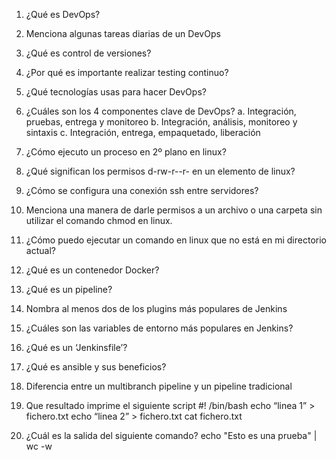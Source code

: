 1. ¿Qué es DevOps?

2. Menciona algunas tareas diarias de un DevOps

3. ¿Qué es control de versiones? 

4. ¿Por qué es importante realizar testing continuo? 

5. ¿Qué tecnologías usas para hacer DevOps? 

6. ¿Cuáles son los 4 componentes clave de DevOps? 
    a. Integración, pruebas, entrega y monitoreo
    b. Integración, análisis, monitoreo y sintaxis
    c. Integración, entrega, empaquetado, liberación 

7. ¿Cómo ejecuto un proceso en 2º plano en linux? 

8. ¿Qué significan los permisos d-rw-r--r- en un elemento de linux? 

9. ¿Cómo se configura una conexión ssh entre servidores? 

10. Menciona una manera de darle permisos a un archivo o una carpeta sin utilizar el comando chmod en linux. 
 
11. ¿Cómo puedo ejecutar un comando en linux que no está en mi directorio actual? 

12. ¿Qué es un contenedor Docker? 

13. ¿Qué es un pipeline? 

14. Nombra al menos dos de los plugins más populares de Jenkins 

15. ¿Cuáles son las variables de entorno más populares en Jenkins? 

16. ¿Qué es un ‘Jenkinsfile’? 

17. ¿Qué es ansible y sus beneficios? 

18. Diferencia entre un multibranch pipeline y un pipeline tradicional 
    
19. Que resultado imprime el siguiente script
    #! /bin/bash
    echo “linea 1” > fichero.txt
    echo “linea 2” > fichero.txt
    cat fichero.txt

20. ¿Cuál es la salida del siguiente comando?
    echo "Esto es una prueba" | wc -w